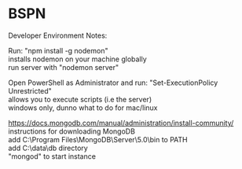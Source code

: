 # BSPN
Developer Environment Notes:

Run: "npm install -g nodemon" <br /> 
    installs nodemon on your machine globally <br />
    run server with "nodemon server" <br /> 

Open PowerShell as Administrator and run: "Set-ExecutionPolicy Unrestricted"  <br /> 
    allows you to execute scripts (i.e the server) <br /> 
    windows only, dunno what to do for mac/linux <br /> 

https://docs.mongodb.com/manual/administration/install-community/ <br /> 
    instructions for downloading MongoDB <br /> 
    add C:\Program Files\MongoDB\Server\5.0\bin to PATH <br /> 
    add C:\data\db directory <br />
    "mongod" to start instance <br />
